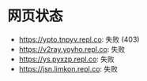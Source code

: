 # 网页状态
- https://ypto.tnpyv.repl.co: 失败 (403)
- https://v2ray.yoyho.repl.co: 失败
- https://ys.pyxzp.repl.co: 失败
- https://jsn.limkon.repl.co: 失败
